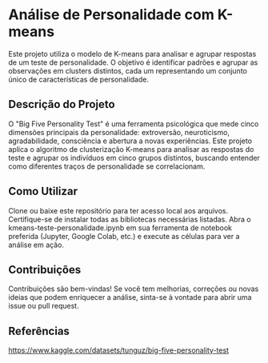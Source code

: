 # Análise de Personalidade com K-means
Este projeto utiliza o modelo de K-means para analisar e agrupar respostas de um teste de personalidade. O objetivo é identificar padrões e agrupar as observações em clusters distintos, cada um representando um conjunto único de características de personalidade.

## Descrição do Projeto
O "Big Five Personality Test" é uma ferramenta psicológica que mede cinco dimensões principais da personalidade: extroversão, neuroticismo, agradabilidade, consciência e abertura a novas experiências. Este projeto aplica o algoritmo de clusterização K-means para analisar as respostas do teste e agrupar os indivíduos em cinco grupos distintos, buscando entender como diferentes traços de personalidade se correlacionam.

## Como Utilizar
Clone ou baixe este repositório para ter acesso local aos arquivos. Certifique-se de instalar todas as bibliotecas necessárias listadas. Abra o kmeans-teste-personalidade.ipynb em sua ferramenta de notebook preferida (Jupyter, Google Colab, etc.) e execute as células para ver a análise em ação.

## Contribuições
Contribuições são bem-vindas! Se você tem melhorias, correções ou novas ideias que podem enriquecer a análise, sinta-se à vontade para abrir uma issue ou pull request.

## Referências
https://www.kaggle.com/datasets/tunguz/big-five-personality-test
